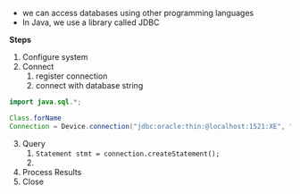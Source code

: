 - we can access databases using other programming languages
- In Java, we use a library called JDBC

**Steps**
1. Configure system
2. Connect
	1. register connection
	2. connect with database string
```java
import java.sql.*;

Class.forName
Connection = Device.connection("jdbc:oracle:thin:@localhost:1521:XE", "userid", "pw");
```
3. Query
	1. `Statement stmt = connection.createStatement();`
	2. 
4. Process Results
5. Close


